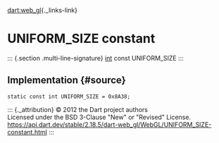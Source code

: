 [dart:web\_gl](../../dart-web_gl/dart-web_gl-library){._links-link}

UNIFORM\_SIZE constant
======================

::: {.section .multi-line-signature}
[int](../../dart-core/int-class) const UNIFORM\_SIZE
:::

Implementation {#source}
--------------

``` {.language-dart data-language="dart"}
static const int UNIFORM_SIZE = 0x8A38;
```

::: {._attribution}
© 2012 the Dart project authors\
Licensed under the BSD 3-Clause \"New\" or \"Revised\" License.\
<https://api.dart.dev/stable/2.18.5/dart-web_gl/WebGL/UNIFORM_SIZE-constant.html>
:::
